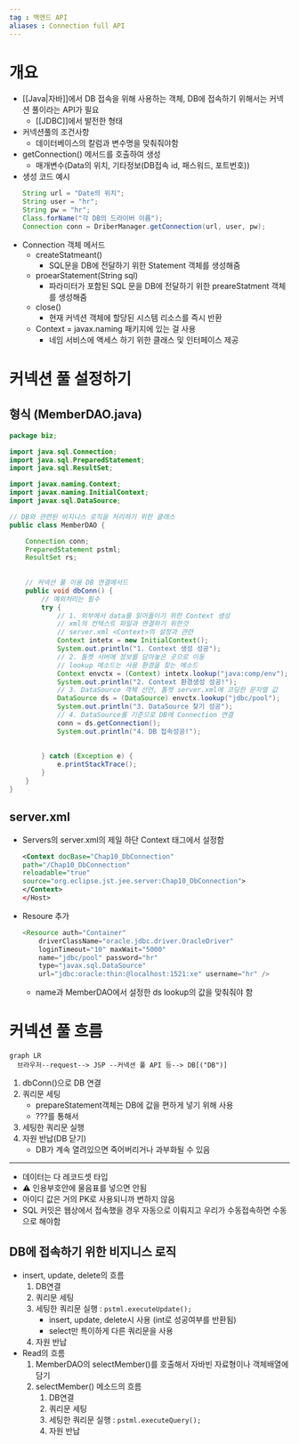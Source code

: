 ```yaml
---
tag : 백엔드 API
aliases : Connection full API
---
```

# 개요
- [[Java|자바]]에서 DB 접속을 위해 사용하는 객체, DB에 접속하기 위해서는 커넥션 풀이라는 API가 필요
	- [[JDBC]]에서 발전한 형태
- 커넥션풀의 조건사항
	- 데이터베이스의 칼럼과 변수명을 맞춰줘야함
- getConnection() 메서드를 호출하여 생성
	- 매개변수(Data의 위치, 기타정보(DB접속 id, 패스워드, 포트번호))
- 생성 코드 예시
	```java
	String url = "Date의 위치";
	String user = "hr";
	String pw = "hr";
	Class.forName("각 DB의 드라이버 이름");
	Connection conn = DriberManager.getConnection(url, user, pw);
	```
- Connection 객체 메서드 
	- createStatmeant()
		- SQL문을 DB에 전달하기 위한 Statement 객체를 생성해줌
	- proearStatement(String sql)
		- 파라미터가 포함된 SQL 문을 DB에 전달하기 위한 preareStatment 객체를 생성해줌
	- close()
		- 현재 커넥션 객체에 할당된 시스템 리소스를 즉시 반환
	- Context = javax.naming 패키지에 있는 걸 사용
		- 네임 서비스에 액세스 하기 위한 클래스 및 인터페이스 제공


# 커넥션 풀 설정하기
## 형식 (MemberDAO.java)
```java
package biz;

import java.sql.Connection;
import java.sql.PreparedStatement;
import java.sql.ResultSet;

import javax.naming.Context;
import javax.naming.InitialContext;
import javax.sql.DataSource;

// DB와 관련된 비지니스 로직을 처리하기 위한 클래스
public class MemberDAO {

	Connection conn;
	PreparedStatement pstml;
	ResultSet rs;
	
	
	// 커넥션 풀 이용 DB 연결메서드
	public void dbConn() {
		// 예외처리는 필수
		try {
			// 1. 외부에서 data를 읽어들이기 위한 Context 생성
			// xml의 컨텍스트 파일과 연결하기 위한것
			// server.xml <Context>의 설정과 관련
			Context intetx = new InitialContext();
			System.out.println("1. Context 생성 성공");
			// 2. 톰켓 서버에 정보를 담아놓은 곳으로 이동
			// lookup 메소드는 사용 환경을 찾는 메소드
			Context envctx = (Context) intetx.lookup("java:comp/env"); // 가장 잘 막힘
			System.out.println("2. Context 환경생성 성공!");
			// 3. DataSource 객체 선언, 톰켓 server.xml에 코딩한 문자열 값
			DataSource ds = (DataSource) envctx.lookup("jdbc/pool");
			System.out.println("3. DataSource 찾기 성공");
			// 4. DataSource를 기준으로 DB에 Connection 연결
			conn = ds.getConnection();
			System.out.println("4. DB 접속성공!");
			
			
		} catch (Exception e) {
			e.printStackTrace();
		}
	}
}

```


## server.xml
- Servers의 server.xml의 제일 하단 Context 태그에서 설정함
	```xml
	<Context docBase="Chap10_DbConnection" 
	path="/Chap10_DbConnection" 
	reloadable="true"
	source="org.eclipse.jst.jee.server:Chap10_DbConnection">
	</Context>
	</Host>
	```
- Resoure 추가
	```java
	<Resource auth="Container" 
	    driverClassName="oracle.jdbc.driver.OracleDriver"
	    loginTimeout="10" maxWait="5000" 
	    name="jdbc/pool" password="hr"
	    type="javax.sql.DataSource"
	    url="jdbc:oracle:thin:@localhost:1521:xe" username="hr" />
	```
	- name과 MemberDAO에서 설정한 ds lookup의 값을 맞춰줘야 함

# 커넥션 풀 흐름
```mermaid
graph LR
  브라우저--request--> JSP --커넥션 풀 API 등--> DB[("DB")]
```
1. dbConn()으로 DB 연결
2. 쿼리문 세팅
	- prepareStatement객체는 DB에 값을 편하게 넣기 위해 사용
	- ???를 통해서
3. 세팅한 쿼리문 실행
4. 자원 반납(DB 닫기)
	- DB가 계속 열려있으면 죽어버리거나 과부화될 수 있음
---
- 데이터는 다 레코드셋 타입
- ⚠️ 인용부호안에 물음표를 넣으면 안됨
- 아이디 값은 거의 PK로 사용되니까 변하지 않음
- SQL 커밋은 웹상에서 접속했을 경우 자동으로 이뤄지고 우리가 수동접속하면 수동으로 해야함

## DB에 접속하기 위한 비지니스 로직
- insert, update, delete의 흐름
	1. DB연결
	2. 쿼리문 세팅
	3. 세팅한 쿼리문 실행 : `pstml.executeUpdate();`
		- insert, update, delete시 사용 (int로 성공여부를 반환됨)
		- select만 특이하게 다른 쿼리문을 사용
	4. 자원 반납
- Read의 흐름
	1. MemberDAO의 selectMember()를 호출해서 자바빈 자료형이나 객체배열에 담기
	2. selectMember() 메소드의 흐름
		1. DB연결
		2. 쿼리문 세팅
		3. 세팅한 쿼리문 실행 : `pstml.executeQuery();`
		4. 자원 반납

